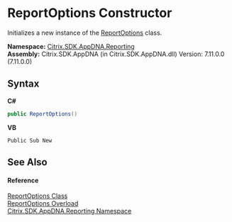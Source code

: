 # ReportOptions Constructor 
 

Initializes a new instance of the <a href="82524f79-8658-d7a8-74fa-851734eb48fa">ReportOptions</a> class.

**Namespace:**&nbsp;<a href="5a349796-1e47-290a-6953-6ce2117c7cbc">Citrix.SDK.AppDNA.Reporting</a><br />**Assembly:**&nbsp;Citrix.SDK.AppDNA (in Citrix.SDK.AppDNA.dll) Version: 7.11.0.0 (7.11.0.0)

## Syntax

**C#**
```csharp
public ReportOptions()
```

**VB**
```vbnet
Public Sub New
```


## See Also


#### Reference
<a href="82524f79-8658-d7a8-74fa-851734eb48fa">ReportOptions Class</a><br /><a href="34be9f0f-7169-41b5-e535-fc324c99057e">ReportOptions Overload</a><br /><a href="5a349796-1e47-290a-6953-6ce2117c7cbc">Citrix.SDK.AppDNA.Reporting Namespace</a><br />